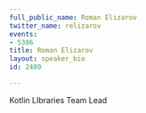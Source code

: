 ```yaml
---
full_public_name: Roman Elizarov
twitter_name: relizarov
events:
- 5386
title: Roman Elizarov
layout: speaker_bio
id: 2480

---
```

Kotlin LIbraries Team Lead